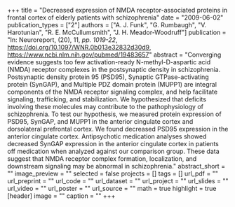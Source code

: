 +++
title = "Decreased expression of NMDA receptor-associated proteins in frontal cortex of elderly patients with schizophrenia"
date = "2009-06-02"
publication_types = ["2"]
authors = ["A. J. Funk", "G. Rumbaugh", "V. Harotunian", "R. E. McCullumsmith", "J. H. Meador-Woodruff"]
publication = "In: Neuroreport, (20), 11, _pp. 1019-22_, https://doi.org/10.1097/WNR.0b013e32832d30d9, https://www.ncbi.nlm.nih.gov/pubmed/19483657"
abstract = "Converging evidence suggests too few activation-ready N-methyl-D-aspartic acid (NMDA) receptor complexes in the postsynaptic density in schizophrenia. Postsynaptic density protein 95 (PSD95), Synaptic GTPase-activating protein (SynGAP), and Multiple PDZ domain protein (MUPP1) are integral components of the NMDA receptor signaling complex, and help facilitate signaling, trafficking, and stabilization. We hypothesized that deficits involving these molecules may contribute to the pathophysiology of schizophrenia. To test our hypothesis, we measured protein expression of PSD95, SynGAP, and MUPP1 in the anterior cingulate cortex and dorsolateral prefrontal cortex. We found decreased PSD95 expression in the anterior cingulate cortex. Antipsychotic medication analyses showed decreased SynGAP expression in the anterior cingulate cortex in patients off medication when analyzed against our comparison group. These data suggest that NMDA receptor complex formation, localization, and downstream signaling may be abnormal in schizophrenia."
abstract_short = ""
image_preview = ""
selected = false
projects = []
tags = []
url_pdf = ""
url_preprint = ""
url_code = ""
url_dataset = ""
url_project = ""
url_slides = ""
url_video = ""
url_poster = ""
url_source = ""
math = true
highlight = true
[header]
image = ""
caption = ""
+++
